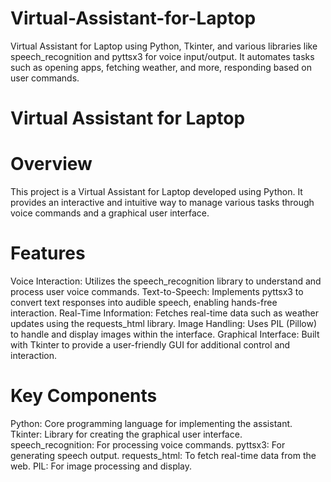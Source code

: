# Virtual-Assistant-for-Laptop
Virtual Assistant for Laptop using Python, Tkinter, and various libraries like speech_recognition and pyttsx3 for voice input/output. It automates tasks such as opening apps, fetching weather, and more, responding based on user commands.
# Virtual Assistant for Laptop
# Overview
This project is a Virtual Assistant for Laptop developed using Python. It provides an interactive and intuitive way to manage various tasks through voice commands and a graphical user interface.
# Features
Voice Interaction: Utilizes the speech_recognition library to understand and process user voice commands.
Text-to-Speech: Implements pyttsx3 to convert text responses into audible speech, enabling hands-free interaction.
Real-Time Information: Fetches real-time data such as weather updates using the requests_html library.
Image Handling: Uses PIL (Pillow) to handle and display images within the interface.
Graphical Interface: Built with Tkinter to provide a user-friendly GUI for additional control and interaction.
# Key Components
Python: Core programming language for implementing the assistant.
Tkinter: Library for creating the graphical user interface.
speech_recognition: For processing voice commands.
pyttsx3: For generating speech output.
requests_html: To fetch real-time data from the web.
PIL: For image processing and display.
